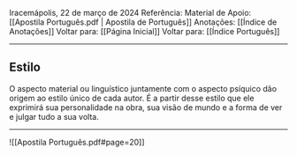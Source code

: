 Iracemápolis, 22 de março de 2024
Referência:
Material de Apoio: [[Apostila Português.pdf | Apostila de Português]]
Anotações: [[Índice de Anotações]]
Voltar para: [[Página Inicial]]
Voltar para: [[Índice Português]]
___________________
## Estilo
O aspecto material ou linguístico juntamente com o aspecto psíquico dão origem ao estilo único de cada autor. É a partir desse estilo que ele exprimirá sua personalidade na obra, sua visão de mundo e a forma de ver e julgar tudo a sua volta.

___________________

![[Apostila Português.pdf#page=20]]
